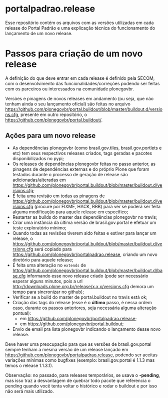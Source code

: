 portalpadrao.release
====================

Esse repositório contém os arquivos com as versões utilizadas em cada release do Portal Padrão e uma explicação técnica do funcionamento do lançamento de um novo release.

Passos para criação de um novo release
======================================

A definição do que deve entrar em cada release é definido pela SECOM, com o desenvolvimento das funcionalidades/correções podendo ser feitas com os parceiros ou interessados na comunidade plonegovbr.

Versões e pinagens de novos releases em andamento (ou seja, que não tenham ainda o seu lançamento oficial) são feitas no arquivo https://github.com/plonegovbr/portal.buildout/blob/master/buildout.d/versions.cfg, presente em outro repositório, o https://github.com/plonegovbr/portal.buildout/.

Ações para um novo release
---------------------------

- As dependências plonegovbr (como brasil.gov.tiles, brasil.gov.portlets e etc) tem seus respectivos releases criados, tags geradas e pacotes disponibilizados no pypi;
- Os releases de dependências plonegovbr feitas no passo anterior, as pinagens de dependências externas e do próprio Plone que foram testados durante o processo de geração de release são adicionadas/alteradas em https://github.com/plonegovbr/portal.buildout/blob/master/buildout.d/versions.cfg;
- É feita uma revisão em todas as pinagens de https://github.com/plonegovbr/portal.buildout/blob/master/buildout.d/versions.cfg (procure por FIXME, HACK, BBB) para ver se poderá ser feita alguma modificação para aquele release em específico;
- Restartar as builds do master das dependências plonegovbr no travis;
- Criar uma instância da última versão de brasil.gov.portal e efetuar um teste exploratório mínimo;
- Quando todas as revisões tiverem sido feitas e estiver para lançar um release, o https://github.com/plonegovbr/portal.buildout/blob/master/buildout.d/versions.cfg será copiado para https://github.com/plonegovbr/portalpadrao.release, criando um novo diretório para aquele release;
- É feita uma alteração no `extends` de https://github.com/plonegovbr/portal.buildout/blob/master/buildout.d/base.cfg informando esse novo release criado (pode ser necessário esperar alguns minutos, pois a url http://downloads.plone.org.br/release/x.x.x/versions.cfg demora um tempo para sincronizar no github);
- Verificar se a build do master de portal.buildout no travis está ok;
- Criação das tags do release (esse é o **último** passo, é nessa ordem caso, durante os passos anteriores, seja necessária alguma alteração pontual):
    - em https://github.com/plonegovbr/portalpadrao.release;
    - em https://github.com/plonegovbr/portal.buildout;
- Envio de email pra lista plonegovbr indicando o lançamento desse novo release.

Deve haver uma preocupação para que as versões de brasil.gov.portal sempre tenham a mesma versão de um release lançado em https://github.com/plonegovbr/portalpadrao.release, podendo ser aceitas variações mínimas como bugfixes (exemplo: brasil.gov.portal é 1.1.3 mas temos o release 1.1.3.1).

Observação: no passado, para releases temporários, se usava o **-pending**, mas isso traz a desvantagem de quebrar todo pacote que referencia o pending quando você tenta voltar o histórico e rodar o buildout e por isso não será mais utilizado.
